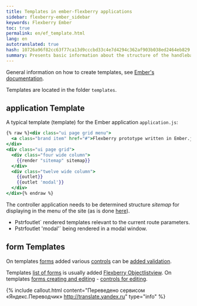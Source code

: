 ```yaml
--- 
title: Templates in ember-flexberry applications 
sidebar: flexberry-ember_sidebar 
keywords: Flexberry Ember 
toc: true 
permalink: en/ef_template.html 
lang: en 
autotranslated: true 
hash: 10726a96f82cc63f77ca13d9cccbd33c4e7d4294c362af903b038ed2464eb829 
summary: Presents basic information about the structure of the handlebars templates in ember-flexberry applications 
--- 
```


General information on how to create templates, see [Ember's documentation](https://guides.emberjs.com/v2.4.0/templates/handlebars-basics/). 

Templates are located in the folder `templates`. 

## application Template 

A typical template (template) for the Ember application `application.js`: 

```hbs
{% raw %}<div class="ui page grid menu">
  <a class="brand item" href="#">Flexberry prototype written in Ember.js</a>
</div>
<div class="ui page grid">
  <div class="four wide column">
    {{render "sitemap" sitemap}}
  </div>
  <div class="twelve wide column">
    {{outlet}}
    {{outlet 'modal'}}
  </div>
</div>{% endraw %}
``` 

The controller application needs to be determined structure *sitemap* for displaying in the menu of the site (as is done [here](ef_controller.html)). 

* Pstrfoutlet` rendered templates relevant to the current route parameters. 
* Pstrfoutlet 'modal'` being rendered in a modal window. 

## form Templates 

On templates [forms](ef_forms.html) added various [controls](ef_controls.html) can be [added validation](efd_model-validation.html). 

Templates [list of forms](ef_forms.html) is usually added [Flexberry Objectlistview](fe_object-list-view.html). 
On templates [forms creating and editing](ef_edit-form.html) - [controls for editing](ef_controls.html). 



{% include callout.html content="Переведено сервисом «Яндекс.Переводчик» <http://translate.yandex.ru>" type="info" %}

